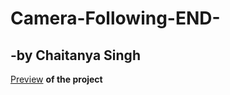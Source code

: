 # Camera-Following-END-
## -by Chaitanya Singh
[Preview](https://chaitanyasingh11.github.io/Camera-Following-END-/)  **of the project**
